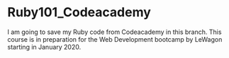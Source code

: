# Ruby101_Codeacademy
I am going to save my Ruby code from Codeacademy in this branch. 
This course is in preparation for the Web Development bootcamp by LeWagon starting in January 2020.
